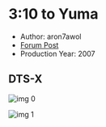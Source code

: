 # 3:10 to Yuma

* Author: aron7awol
* [Forum Post](https://www.avsforum.com/threads/bass-eq-for-filtered-movies.2995212/post-57003960)
* Production Year: 2007

## DTS-X

![img 0](https://i.imgur.com/a75uCUq.jpg)

![img 1](https://i.imgur.com/2YQwMVF.jpg)

